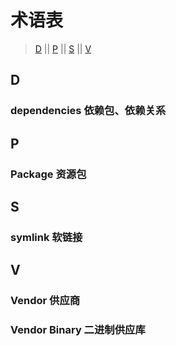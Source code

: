 术语表
===============

> [D](#d) || [P](#p) || [S](#s) || [V](#v)

## D

### dependencies 依赖包、依赖关系

## P

### Package 资源包

## S

### symlink 软链接

## V

### Vendor 供应商

### Vendor Binary 二进制供应库

